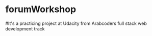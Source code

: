 # forumWorkshop
#It's a practicing project at Udacity from Arabcoders full stack web development track 

